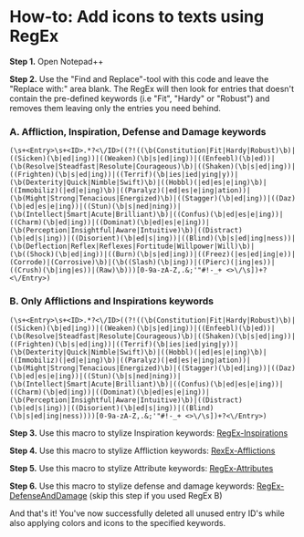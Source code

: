 # How-to: Add icons to texts using RegEx

**Step 1.** Open Notepad++

**Step 2.** Use the "Find and Replace"-tool with this code and leave the "Replace with:" area blank. The RegEx will then look for entries that doesn't contain the pre-defined keywords (i.e "Fit", "Hardy" or "Robust") and removes them leaving only the entries you need behind.

### A. Affliction, Inspiration, Defense and Damage keywords

```
(\s+<Entry>\s+<ID>.*?<\/ID>((?!((\b(Constitution|Fit|Hardy|Robust)\b)|((Sicken)(\b|ed|ing))|((Weaken)(\b|s|ed|ing))|((Enfeebl)(\b|ed))|(\b(Resolve|Steadfast|Resolute|Courageous)\b)|((Shaken)(\b|s|ed|ing))|((Frighten)(\b|s|ed|ing))|((Terrif)(\b|ies|ied|ying|y))|(\b(Dexterity|Quick|Nimble|Swift)\b)|((Hobbl)(|ed|es|e|ing)\b)|((Immobiliz)(|ed|e|ing)\b)|((Paralyz)(|ed|es|e|ing|ation))|(\b(Might|Strong|Tenacious|Energized)\b)|((Stagger)(\b|ed|ing))|((Daz)(\b|ed|es|e|ing))|((Stun)(\b|s|ned|ning))|(\b(Intellect|Smart|Acute|Brilliant)\b)|((Confus)(\b|ed|es|e|ing))|((Charm)(\b|ed|ing))|((Dominat)(\b|ed|es|e|ing))|(\b(Perception|Insightful|Aware|Intuitive)\b)|((Distract)(\b|ed|s|ing))|((Disorient)(\b|ed|s|ing))|((Blind)(\b|s|ed|ing|ness))|(\b(Deflection|Reflex|Reflexes|Fortitude|Willpower|Will)\b)|(\b((Shock)(\b|ed|ing))|((Burn)(\b|s|ed|ing))|((Freez)(|es|ed|ing|e))|(Corrode)|(Corrosive)\b)|(\b((Slash)(\b|ing))|((Pierc)(|ing|es))|((Crush)(\b|ing|es))|(Raw)\b)))[0-9a-zA-Z,.&;'"#!-_+ <>\/\s])+?<\/Entry>)
```

### B. Only Afflictions and Inspirations keywords

```
(\s+<Entry>\s+<ID>.*?<\/ID>((?!((\b(Constitution|Fit|Hardy|Robust)\b)|((Sicken)(\b|ed|ing))|((Weaken)(\b|s|ed|ing))|((Enfeebl)(\b|ed))|(\b(Resolve|Steadfast|Resolute|Courageous)\b)|((Shaken)(\b|s|ed|ing))|((Frighten)(\b|s|ed|ing))|((Terrif)(\b|ies|ied|ying|y))|(\b(Dexterity|Quick|Nimble|Swift)\b)|((Hobbl)(|ed|es|e|ing)\b)|((Immobiliz)(|ed|e|ing)\b)|((Paralyz)(|ed|es|e|ing|ation))|(\b(Might|Strong|Tenacious|Energized)\b)|((Stagger)(\b|ed|ing))|((Daz)(\b|ed|es|e|ing))|((Stun)(\b|s|ned|ning))|(\b(Intellect|Smart|Acute|Brilliant)\b)|((Confus)(\b|ed|es|e|ing))|((Charm)(\b|ed|ing))|((Dominat)(\b|ed|es|e|ing))|(\b(Perception|Insightful|Aware|Intuitive)\b)|((Distract)(\b|ed|s|ing))|((Disorient)(\b|ed|s|ing))|((Blind)(\b|s|ed|ing|ness))))[0-9a-zA-Z,.&;'"#!-_+ <>\/\s])+?<\/Entry>)
```


**Step 3.** Use this macro to stylize Inspiration keywords: [RegEx-Inspirations](inspirations)

**Step 4.** Use this macro to stylize Affliction keywords: [RexEx-Afflictions](afflictions)

**Step 5.** Use this macro to stylize Attribute keywords: [RegEx-Attributes](attributes)

**Step 6.** Use this macro to stylize defense and damage keywords: [RegEx-DefenseAndDamage](dad) (skip this step if you used RegEx B)

And that's it! You've now successfully deleted all unused entry ID's while also applying colors and icons to the specified keywords.
